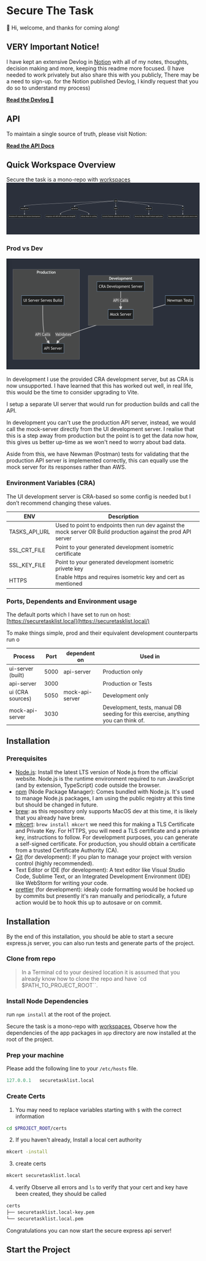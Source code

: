 # Secure The Task

👋 Hi, welcome, and thanks for coming along!

## VERY Important Notice!

I have kept an extensive Devlog in [Notion](https://www.notion.so/) with all of my notes, thoughts, decision making and more, keeping this readme more focused. (I have needed to work privately but also share this with you publicly, There may be a need to sign-up. for the Notion published Devlog, I kindly request that you do so to understand my process)

**[Read the Devlog 👀](https://perfect-rhodium-442.notion.site/THM-Devlog-Secure-the-Task-38c19eebba3c468986b4f93344015686)**

## API

To maintain a single source of truth, please visit Notion:

**[Read the API Docs](https://perfect-rhodium-442.notion.site/API-Design-dc3b9f79e37f43688783c9ba0322502b)**

## Quick Workspace Overview

Secure the task is a mono-repo with [workspaces](https://docs.npmjs.com/cli/v7/using-npm/workspaces)
![Workspace](./docs//charts/workspace.png)

### Prod vs Dev

![Untitled](./docs/charts/prod-vs-dev.png)

In development I use the provided CRA development server, but as CRA is now unsupported. I have learned that this has worked out well, in real life, this would be the time to consider upgrading to Vite.

I setup a separate UI server that would run for production builds and call the API.

In development you can't use the production API server, instead, we would call the mock-server directly from the UI development server. I realise that this is a step away from production but the point is to get the data now how, this gives us better up-time as we won't need to worry about bad data.

Aside from this, we have Newman (Postman) tests for validating that the production API server is implemented correctly, this can equally use the mock server for its responses rather than AWS.

### Environment Variables (CRA)

The UI development server is CRA-based so some config is needed but I don’t recommend changing these values.

| ENV           | Description                                                                                                     |     |
| ------------- | --------------------------------------------------------------------------------------------------------------- | --- |
| TASKS_API_URL | Used to point to endpoints then run dev against the mock server OR Build production against the prod API server |     |
| SSL_CRT_FILE  | Point to your generated development isometric certificate                                                       |     |
| SSL_KEY_FILE  | Point to your generated development isometric privete key                                                       |     |
| HTTPS         | Enable https and requires isometric key and cert as mentioned                                                   |     |

### Ports, Dependents and Environment usage

The default ports which I have set to run on host:
[https://securetasklist.local](https://securetasklist.local/)

To make things simple, prod and their equivalent development counterparts run o

| Process           | Port | dependent on    | Used in                                                                             |
| ----------------- | ---- | --------------- | ----------------------------------------------------------------------------------- |
| ui-server (built) | 5000 | api-server      | Production only                                                                     |
| api-server        | 3000 |                 | Production or Tests                                                                 |
| ui (CRA sources)  | 5050 | mock-api-server | Development only                                                                    |
| mock-api-server   | 3030 |                 | Development, tests, manual DB seeding for this exercise, anything you can think of. |

## Installation

### Prerequisites

- [Node.js](https://nodejs.org/en): Install the latest LTS version of Node.js from the official website. Node.js is the runtime environment required to run JavaScript (and by extension, TypeScript) code outside the browser.
- [npm](https://www.npmjs.com/) (Node Package Manager): Comes bundled with Node.js. It's used to manage Node.js packages, I am using the public registry at this time but should be changed in future.
- [brew](https://brew.sh/): as this repository only supports MacOS dev at this time, it is likely that you already have brew.
- [mkcert](https://formulae.brew.sh/formula/mkcert#default): `brew install mkcert` we need this for making a TLS Certificate and Private Key. For HTTPS, you will need a TLS certificate and a private key, instructions to follow. For development purposes, you can generate a self-signed certificate. For production, you should obtain a certificate from a trusted Certificate Authority (CA).
- [Git](https://git-scm.com/) (for development): If you plan to manage your project with version control (highly recommended).
- Text Editor or IDE (for development): A text editor like Visual Studio Code, Sublime Text, or an Integrated Development Environment (IDE) like WebStorm for writing your code.
- [prettier](https://prettier.io/) (for development): idealy code formatting would be hocked up by commits but presently it's ran manually and periodically, a future action would be to hook this up to autosave or on commit.

## Installation

By the end of this installation, you should be able to start a secure express.js server, you can also run tests and generate parts of the project.

### Clone from repo

> In a Terminal cd to your desired location it is assumed that you already know how to clone the repo and have `cd $PATH_TO_PROJECT_ROOT``.

### Install Node Dependencies

run `npm install` at the root of the project.

Secure the task is a mono-repo with [workspaces](https://docs.npmjs.com/cli/v7/using-npm/workspaces), Observe how the dependencies of the app packages in `app` directory are now installed at the root of the project.

### Prep your machine

Please add the following line to your `/etc/hosts` file.

```python
127.0.0.1   securetasklist.local
```

### Create Certs

1. You may need to replace variables starting with `$` with the correct information

```bash
cd $PROJECT_ROOT/certs
```

2. If you haven't already, Install a local cert authority

```bash
mkcert -install
```

3. create certs

```bash
mkcert securetasklist.local
```

4. verify
   Observe all errors and `ls` to verify that your cert and key have been created, they should be called

```txt
certs
├── securetasklist.local-key.pem
└── securetasklist.local.pem
```

Congratulations you can now start the secure express api server!

## Start the Project
